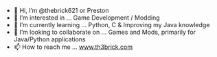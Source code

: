 - 👋 Hi, I’m @thebrick621 or Preston
- 👀 I’m interested in ... Game Development / Modding
- 🌱 I’m currently learning ... Python, C & Improving my Java knowledge
- 💞️ I’m looking to collaborate on ... Games and Mods, primarily for Java/Python applications
- 📫 How to reach me ... www.th3brick.com
<!---
thebrick621/thebrick621 is a ✨ special ✨ repository because its `README.md` (this file) appears on your GitHub profile.
You can click the Preview link to take a look at your changes.
--->
